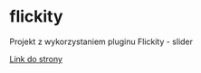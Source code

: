# flickity

Projekt z wykorzystaniem pluginu Flickity - slider

[Link do strony](https://geestaq.github.io/flickity/)
